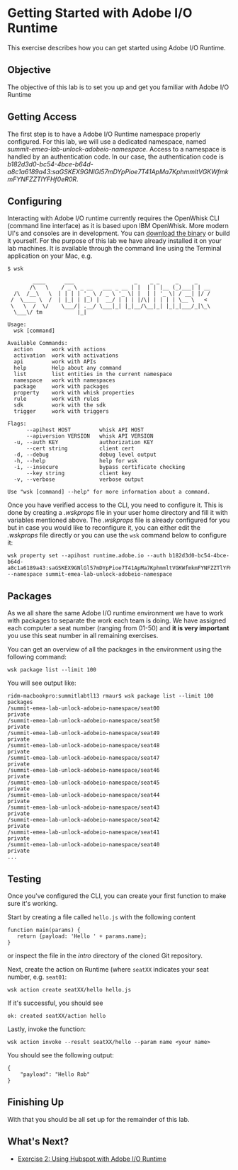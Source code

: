 # Getting Started with Adobe I/O Runtime
This exercise describes how  you can get started using Adobe I/O Runtime.

## Objective
The objective of this lab is to set you up and get you familiar with Adobe I/O Runtime


## Getting Access
The first step is to have a Adobe I/O Runtime namespace properly configured. For this lab, we will use a dedicated namespace, named *summit-emea-lab-unlock-adobeio-namespace*. 
Access to a namespace is handled by an authentication code. In our case, the authentication code is *b182d3d0-bc54-4bce-b64d-a8c1a6189a43:saGSKEX9GNlGl57mDYpPioe7T41ApMa7KphmmltVGKWfmkmFYNFZZTlYFHf0eR0R*.

## Configuring 
Interacting with Adobe I/O runtime currently requires the OpenWhisk CLI (command line interface) as it is based upon IBM OpenWhisk. More modern UI's and consoles are in development. You can [download the binary](https://github.com/apache/incubator-openwhisk-cli/releases) or build it yourself. For the purpose of this lab we have already installed it on your lab machines. It is available through the command line using the Terminal application on your Mac, e.g. 

```
$ wsk

        ____      ___                   _    _ _     _     _
       /\   \    / _ \ _ __   ___ _ __ | |  | | |__ (_)___| | __
  /\  /__\   \  | | | | '_ \ / _ \ '_ \| |  | | '_ \| / __| |/ /
 /  \____ \  /  | |_| | |_) |  __/ | | | |/\| | | | | \__ \   <
 \   \  /  \/    \___/| .__/ \___|_| |_|__/\__|_| |_|_|___/_|\_\
  \___\/ tm           |_|

Usage:
  wsk [command]

Available Commands:
  action      work with actions
  activation  work with activations
  api         work with APIs
  help        Help about any command
  list        list entities in the current namespace
  namespace   work with namespaces
  package     work with packages
  property    work with whisk properties
  rule        work with rules
  sdk         work with the sdk
  trigger     work with triggers

Flags:
      --apihost HOST         whisk API HOST
      --apiversion VERSION   whisk API VERSION
  -u, --auth KEY             authorization KEY
      --cert string          client cert
  -d, --debug                debug level output
  -h, --help                 help for wsk
  -i, --insecure             bypass certificate checking
      --key string           client key
  -v, --verbose              verbose output

Use "wsk [command] --help" for more information about a command.
```

Once you have verified access to the CLI, you need to configure it. This is done by creating a *.wskprops* file in your user home directory and fill it with variables mentioned above. The *.wskprops* file is already configured for you but in case you would like to reconfigure it, you can either edit the *.wskprops* file directly or you can use the `wsk` command below to configure it:

```
wsk property set --apihost runtime.adobe.io --auth b182d3d0-bc54-4bce-b64d-a8c1a6189a43:saGSKEX9GNlGl57mDYpPioe7T41ApMa7KphmmltVGKWfmkmFYNFZZTlYFHf0eR0R --namespace summit-emea-lab-unlock-adobeio-namespace
```

## Packages
As we all share the same Adobe I/O runtime environment we have to work with packages to separate the work each team is doing. We have assigned each computer a seat number (ranging from 01-50) and **it is very important** you  use this seat number in all remaining exercises.

You can get an overview of all the packages in the environment using the following command:
````
wsk package list --limit 100
````
You will see output like:
````
ridm-macbookpro:summitlabtl13 rmaur$ wsk package list --limit 100
packages
/summit-emea-lab-unlock-adobeio-namespace/seat00                       private
/summit-emea-lab-unlock-adobeio-namespace/seat50                       private
/summit-emea-lab-unlock-adobeio-namespace/seat49                       private
/summit-emea-lab-unlock-adobeio-namespace/seat48                       private
/summit-emea-lab-unlock-adobeio-namespace/seat47                       private
/summit-emea-lab-unlock-adobeio-namespace/seat46                       private
/summit-emea-lab-unlock-adobeio-namespace/seat45                       private
/summit-emea-lab-unlock-adobeio-namespace/seat44                       private
/summit-emea-lab-unlock-adobeio-namespace/seat43                       private
/summit-emea-lab-unlock-adobeio-namespace/seat42                       private
/summit-emea-lab-unlock-adobeio-namespace/seat41                       private
/summit-emea-lab-unlock-adobeio-namespace/seat40                       private
...
````


## Testing
Once you've configured the CLI, you can create your first function to make sure it's working. 

Start by creating a file called `hello.js` with the following content

```
function main(params) {
   return {payload: 'Hello ' + params.name};
}
```
or inspect the file in the *intro* directory of the cloned Git repository.

Next, create the action on Runtime (where `seatXX` indicates your seat number, e.g. `seat01`: 
````
wsk action create seatXX/hello hello.js
````
If it's successful, you should see 
```
ok: created seatXX/action hello
```

Lastly, invoke the function:
```
wsk action invoke --result seatXX/hello --param name <your name>
```
You should see the following output:
```
{
    "payload": "Hello Rob"
}
```

## Finishing Up
With that you should be all set up for the remainder of this lab.

## What's Next?
* [Exercise 2: Using Hubspot with Adobe I/O Runtime](../hubspot/)





